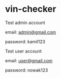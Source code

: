 # vin-checker

Test admin account

email: admin@gmail.com

password: kamil123

Test user account

email: user@gmail.com

password: nowak123
